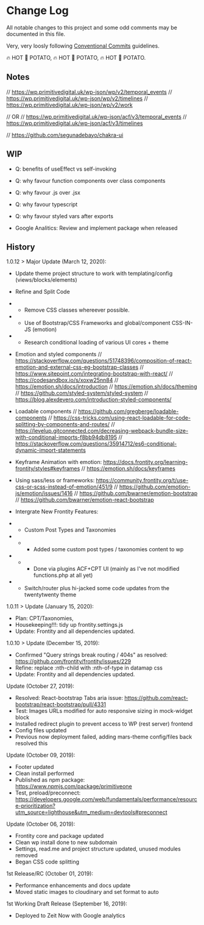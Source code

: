 # Change Log

All notable changes to this project and some odd comments may be documented in this file.

Very, very loosly following [Conventional Commits](https://conventionalcommits.org) guidelines.


 🔥️ HOT 🥔 POTATO,  🔥️ HOT 🥔 POTATO,  🔥️ HOT 🥔 POTATO.

## Notes

// https://wp.primitivedigital.uk/wp-json/wp/v2/temporal_events
// https://wp.primitivedigital.uk/wp-json/wp/v2/timelines
// https://wp.primitivedigital.uk/wp-json/wp/v2/work

// OR
// https://wp.primitivedigital.uk/wp-json/acf/v3/temporal_events
// https://wp.primitivedigital.uk/wp-json/acf/v3/timelines

// https://github.com/segunadebayo/chakra-ui

## WIP

- Q: benefits of useEffect vs self-invoking
- Q: why favour function components over class components
- Q: why favour .js over .jsx
- Q: why favour typescript
- Q: why favour styled vars after exports

- Google Analitics: Review and implement package when released


## History

1.0.12 > Major Update (March 12, 2020):
- Update theme project structure to work with templating/config (views/blocks/elements)
- Refine and Split Code
- - Remove CSS classes whereever possible.
- - Use of Bootstrap/CSS Frameworks and global/component CSS-IN-JS (emotion)
- - Research conditional loading of various UI cores + theme

- Emotion and styled components
// https://stackoverflow.com/questions/51748396/composition-of-react-emotion-and-external-css-eg-bootstrap-classes
// https://www.sitepoint.com/integrating-bootstrap-with-react/
// https://codesandbox.io/s/xoxw25nn84
// https://emotion.sh/docs/introduction
// https://emotion.sh/docs/theming
// https://github.com/styled-system/styled-system
// https://blog.alexdevero.com/introduction-styled-components/

- Loadable components
// https://github.com/gregberge/loadable-components
// https://css-tricks.com/using-react-loadable-for-code-splitting-by-components-and-routes/
// https://levelup.gitconnected.com/decreasing-webpack-bundle-size-with-conditional-imports-f8bb94db8195
// https://stackoverflow.com/questions/35914712/es6-conditional-dynamic-import-statements

- Keyframe Animation with emotion: https://docs.frontity.org/learning-frontity/styles#keyframes
// https://emotion.sh/docs/keyframes

- Using sass/less or frameworks: https://community.frontity.org/t/use-css-or-scss-instead-of-emotion/451/9
// https://github.com/emotion-js/emotion/issues/1416
// https://github.com/bwarner/emotion-bootstrap
// https://github.com/bwarner/emotion-react-bootstrap


- Intergrate New Frontity Features:
- - Custom Post Types and Taxonomies
- - - Added some custom post types / taxonomies content to wp
- - - Done via plugins ACF+CPT UI (mainly as I've not modified functions.php at all yet)

- - Switch/router plus hi-jacked some code updates from the twentytwenty theme

1.0.11 > Update (January 15, 2020): 
- Plan: CPT/Taxonomies, 
- Housekeeping!!!: tidy up frontity.settings.js
- Update: Frontity and all dependencies updated.

1.0.10 > Update (December 15, 2019): 
- Confirmed "Query strings break routing / 404s" as resolved: https://github.com/frontity/frontity/issues/229
- Refine: replace :nth-child with :nth-of-type in datamap css
- Update: Frontity and all dependencies updated.

Update (October 27, 2019):  
- Resolved: React-bootstrap Tabs aria issue: https://github.com/react-bootstrap/react-bootstrap/pull/4331
- Test: Images URLs modified for auto responsive sizing in mock-widget block
- Installed redirect plugin to prevent access to WP (rest server) frontend
- Config files updated
- Previous now deployment failed, adding mars-theme config/files back resolved this


Update (October 09, 2019):  
- Footer updated
- Clean install performed
- Published as npm package: https://www.npmjs.com/package/primitiveone
- Test, preload/preconnect: https://developers.google.com/web/fundamentals/performance/resource-prioritization?utm_source=lighthouse&utm_medium=devtools#preconnect


Update (October 06, 2019):  
- Frontity core and package updated
- Clean wp install done to new subdomain
- Settings, read.me and project structure updated, unused modules removed
- Began CSS code splitting

1st Release/RC (October 01, 2019):  
- Performance enhancements and docs update  
- Moved static images to cloudinary and set format to auto

1st Working Draft Release (September 16, 2019):  
- Deployed to Zeit Now with Google analytics  